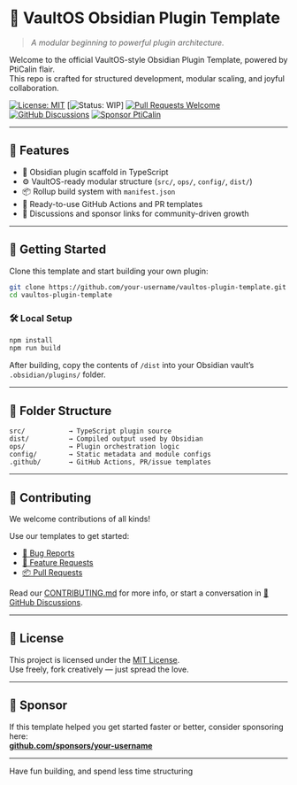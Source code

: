# 🔌 VaultOS Obsidian Plugin Template

> _A modular beginning to powerful plugin architecture._

Welcome to the official VaultOS-style Obsidian Plugin Template, powered by PtiCalin flair.  
This repo is crafted for structured development, modular scaling, and joyful collaboration.

[![License: MIT](https://img.shields.io/badge/License-MIT-green.svg)](LICENSE)
[![Status: WIP](https://img.shields.io/badge/status-in_progress-yellow.svg)]
[![Pull Requests Welcome](https://img.shields.io/badge/PRs-welcome-brightgreen.svg)](./.github/PULL_REQUEST_TEMPLATE.md)
[![GitHub Discussions](https://img.shields.io/badge/💬-Discussions-blueviolet?logo=github)](https://github.com/your-username/vaultos-plugin-template/discussions)
[![Sponsor PtiCalin](https://img.shields.io/badge/Sponsor-💖-f06292.svg?logo=githubsponsors)](https://github.com/sponsors/your-username)

---

## 🧰 Features

- 🧠 Obsidian plugin scaffold in TypeScript
- ⚙️ VaultOS-ready modular structure (`src/`, `ops/`, `config/`, `dist/`)
- 📦 Rollup build system with `manifest.json`
- 📁 Ready-to-use GitHub Actions and PR templates
- 💬 Discussions and sponsor links for community-driven growth

---

## 🚀 Getting Started

Clone this template and start building your own plugin:

```bash
git clone https://github.com/your-username/vaultos-plugin-template.git
cd vaultos-plugin-template
```

### 🛠 Local Setup

```bash
npm install
npm run build
```

After building, copy the contents of `/dist` into your Obsidian vault’s `.obsidian/plugins/` folder.

---

## 🧱 Folder Structure

```plaintext
src/           → TypeScript plugin source
dist/          → Compiled output used by Obsidian
ops/           → Plugin orchestration logic
config/        → Static metadata and module configs
.github/       → GitHub Actions, PR/issue templates
```

---

## 🤝 Contributing

We welcome contributions of all kinds!

Use our templates to get started:

- [🐛 Bug Reports](./.github/ISSUE_TEMPLATE/bug_report.md)
- [🌟 Feature Requests](./.github/ISSUE_TEMPLATE/feature_request.md)
- [📦 Pull Requests](./.github/PULL_REQUEST_TEMPLATE.md)

Read our [CONTRIBUTING.md](CONTRIBUTING.md) for more info, or start a conversation in [💬 GitHub Discussions](https://github.com/your-username/vaultos-plugin-template/discussions).

---

## 📜 License

This project is licensed under the [MIT License](LICENSE).  
Use freely, fork creatively — just spread the love.

---

## 💌 Sponsor

If this template helped you get started faster or better, consider sponsoring here:  
[**github.com/sponsors/your-username**](https://github.com/sponsors/your-username)

---

Have fun building, and spend less time structuring
